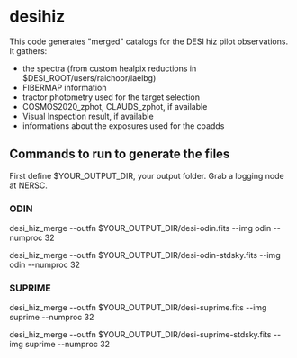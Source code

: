 # desihiz

This code generates "merged" catalogs for the DESI hiz pilot observations.
It gathers:
- the spectra (from custom healpix reductions in $DESI_ROOT/users/raichoor/laelbg)
- FIBERMAP information
- tractor photometry used for the target selection
- COSMOS2020_zphot, CLAUDS_zphot, if available
- Visual Inspection result, if available
- informations about the exposures used for the coadds

## Commands to run to generate the files
First define $YOUR_OUTPUT_DIR, your output folder.
Grab a logging node at NERSC.

### ODIN
desi_hiz_merge --outfn $YOUR_OUTPUT_DIR/desi-odin.fits --img odin --numproc 32

desi_hiz_merge --outfn $YOUR_OUTPUT_DIR/desi-odin-stdsky.fits --img odin --numproc 32

### SUPRIME
desi_hiz_merge --outfn $YOUR_OUTPUT_DIR/desi-suprime.fits --img suprime --numproc 32

desi_hiz_merge --outfn $YOUR_OUTPUT_DIR/desi-suprime-stdsky.fits --img suprime --numproc 32

